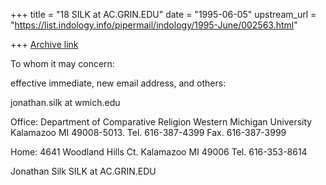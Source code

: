 +++
title = "18 SILK at AC.GRIN.EDU"
date = "1995-06-05"
upstream_url = "https://list.indology.info/pipermail/indology/1995-June/002563.html"

+++
[Archive link](https://list.indology.info/pipermail/indology/1995-June/002563.html)

To whom it may concern:

effective immediate, new email address, and others:

jonathan.silk at wmich.edu



Office:
Department of Comparative Religion
Western Michigan University
Kalamazoo  MI  49008-5013.
        Tel.  616-387-4399
        Fax. 616-387-3999

Home:
4641 Woodland Hills Ct.
Kalamazoo  MI  49006
        Tel. 616-353-8614

Jonathan Silk
SILK at AC.GRIN.EDU








